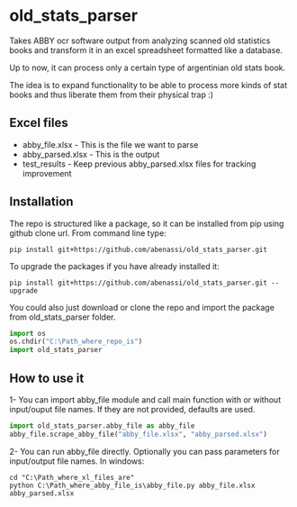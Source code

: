 old_stats_parser
================

Takes ABBY ocr software output from analyzing scanned old statistics books and transform it in an excel spreadsheet formatted like a database.

Up to now, it can process only a certain type of argentinian old stats book.

The idea is to expand functionality to be able to process more kinds of stat
books and thus liberate them from their physical trap :)

Excel files
-----------

* abby_file.xlsx - This is the file we want to parse
* abby_parsed.xlsx - This is the output
* test_results - Keep previous abby_parsed.xlsx files for tracking improvement

Installation
------------

The repo is structured like a package, so it can be installed from pip using
github clone url. From command line type:

```
pip install git+https://github.com/abenassi/old_stats_parser.git
```

To upgrade the packages if you have already installed it:

```
pip install git+https://github.com/abenassi/old_stats_parser.git --upgrade
```

You could also just download or clone the repo and import the package from
old_stats_parser folder.

```python
import os
os.chdir("C:\Path_where_repo_is")
import old_stats_parser
```

How to use it
-------------

1- You can import abby_file module and call main function with or without
input/ouput file names. If they are not provided, defaults are used.

```python
import old_stats_parser.abby_file as abby_file
abby_file.scrape_abby_file("abby_file.xlsx", "abby_parsed.xlsx")
```

2- You can run abby_file directly. Optionally you can pass parameters for
input/output file names. In windows:

```
cd "C:\Path_where_xl_files_are"
python C:\Path_where_abby_file_is\abby_file.py abby_file.xlsx abby_parsed.xlsx
```